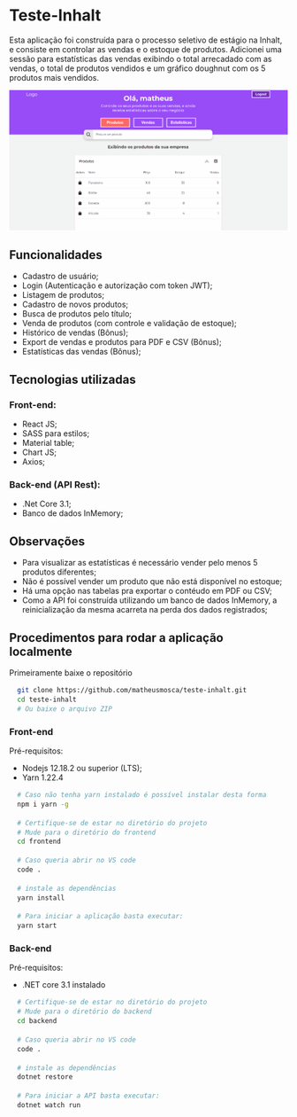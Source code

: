 # Teste-Inhalt
Esta aplicação foi construída para o processo seletivo de estágio na Inhalt, e consiste em controlar as vendas e o estoque de produtos. Adicionei uma sessão para estatísticas das vendas exibindo o total arrecadado com as vendas, o total de produtos vendidos e um gráfico doughnut com os 5 produtos mais vendidos.

![Application gif](.github/git.gif)

## Funcionalidades
* Cadastro de usuário;
* Login (Autenticação e autorização com token JWT);
* Listagem de produtos;
* Cadastro de novos produtos;
* Busca de produtos pelo título;
* Venda de produtos (com controle e validação de estoque);
* Histórico de vendas (Bônus);
* Export de vendas e produtos para PDF e CSV (Bônus);
* Estatísticas das vendas (Bônus);

## Tecnologias utilizadas
### Front-end:
* React JS;
* SASS para estilos;
* Material table;
* Chart JS;
* Axios;

### Back-end (API Rest):
* .Net Core 3.1;
* Banco de dados InMemory;

## Observações
* Para visualizar as estatísticas é necessário vender pelo menos 5 produtos diferentes;
* Não é possível vender um produto que não está disponível no estoque;
* Há uma opção nas tabelas pra exportar o contéudo em PDF ou CSV;
* Como a API foi construída utilizando um banco de dados InMemory, a reinicialização da mesma acarreta na perda dos dados registrados;

## Procedimentos para rodar a aplicação localmente
Primeiramente baixe o repositório
```zsh
  git clone https://github.com/matheusmosca/teste-inhalt.git
  cd teste-inhalt
  # Ou baixe o arquivo ZIP
```
### Front-end
Pré-requisitos:
* Nodejs 12.18.2 ou superior (LTS);
* Yarn 1.22.4
```zsh
  # Caso não tenha yarn instalado é possível instalar desta forma
  npm i yarn -g

  # Certifique-se de estar no diretório do projeto
  # Mude para o diretório do frontend
  cd frontend

  # Caso queria abrir no VS code
  code . 

  # instale as dependências
  yarn install

  # Para iniciar a aplicação basta executar:
  yarn start
```
### Back-end
Pré-requisitos:
* .NET core 3.1 instalado
```zsh
  # Certifique-se de estar no diretório do projeto
  # Mude para o diretório do backend
  cd backend

  # Caso queria abrir no VS code  
  code .
  
  # instale as dependências
  dotnet restore
  
  # Para iniciar a API basta executar:
  dotnet watch run
```


